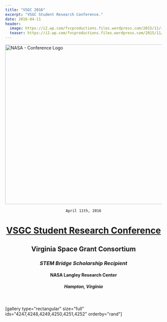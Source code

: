 ```yaml
---
title: "VSGC 2016"
excerpt: "VSGC Student Research Conference."
date: 2016-04-11
header:
  image: https://i2.wp.com/fvcproductions.files.wordpress.com/2015/11/img_0164.jpg
  teaser: https://i2.wp.com/fvcproductions.files.wordpress.com/2015/11/img_0164.jpg
---
```


<img class="aligncenter size-full wp-image-3178" src="https://fvcproductions.files.wordpress.com/2015/11/conferencelogos-003.png" alt="NASA - Conference Logo" width="512" height="512" />

<div style="text-align: center;">

<code>April 11th, 2016</code>
<h1><a title="VSGC Student Research Conference" href="http://www.vsgc.odu.edu/src/" target="_blank">VSGC Student Research Conference</a></h1>
<h2>Virginia Space Grant Consortium</h2>
<h3><i>STEM Bridge Scholarship Recipient</i></h3>
<h4>NASA Langley Research Center</h4>
<h5>Hampton, Virginia</h5>

</div>

&nbsp;

[gallery type="rectangular" size="full" ids="4247,4248,4249,4250,4251,4252" orderby="rand"]
